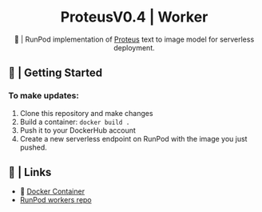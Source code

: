 <div align="center">

<h1>ProteusV0.4 | Worker</h1>

🚀 | RunPod implementation of [Proteus](https://huggingface.co/dataautogpt3/ProteusV0.4) 
text to image model for serverless deployment.
</div>

## 📖 | Getting Started

### To make updates:

1. Clone this repository and make changes
2. Build a container: `docker build .`
3. Push it to your DockerHub account
4. Create a new serverless endpoint on RunPod with the image you just pushed.

## 🔗 | Links
- 🐳 [Docker Container](https://hub.docker.com/r/runpod/ai-api-sdxl)
- [RunPod workers repo](https://github.com/runpod-workers)
